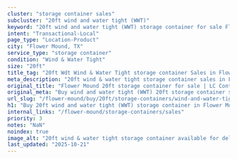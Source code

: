 ```yaml
---
cluster: "storage container sales"
subcluster: "20ft wind and water tight (WWT)"
keyword: "20ft wind and water tight (WWT) storage container for sale Flower Mound, TX"
intent: "Transactional-Local"
page_type: "Location-Product"
city: "Flower Mound, TX"
service_type: "storage container"
condition: "Wind & Water Tight"
size: "20ft"
title_tag: "20ft Wdt Wind & Water Tight storage container Sales in Flower Mound | LC Container"
meta_description: "20ft wind & water tight storage container sales in Flower Mound. Fast delivery, competitive pricing. Serving storage containers area. Quote ID: LB3. Call (214) 524-4168 for your free quote today."
original_title: "Flower Mound 20ft storage container for sale | LC Container"
original_meta: "Buy wind and water tight (WWT) 20ft storage container sale with local delivery in Flower Mound, TX. LC Container — local Since 2003. Request a fast quote today."
url_slug: "/flower-mound/buy/20ft/storage-containers/wind-and-water-tight-wwt"
h1: "Buy 20ft wind and water tight (WWT) storage container in Flower Mound"
internal_links: "/flower-mound/storage-containers/sales"
priority: 3
notes: "NaN"
noindex: true
image_alt: "20ft wind & water tight storage container available for delivery in Flower Mound"
last_updated: "2025-10-21"
---
```


<!-- TODO: Add unique city/inventory copy, images, and internal links here. -->
